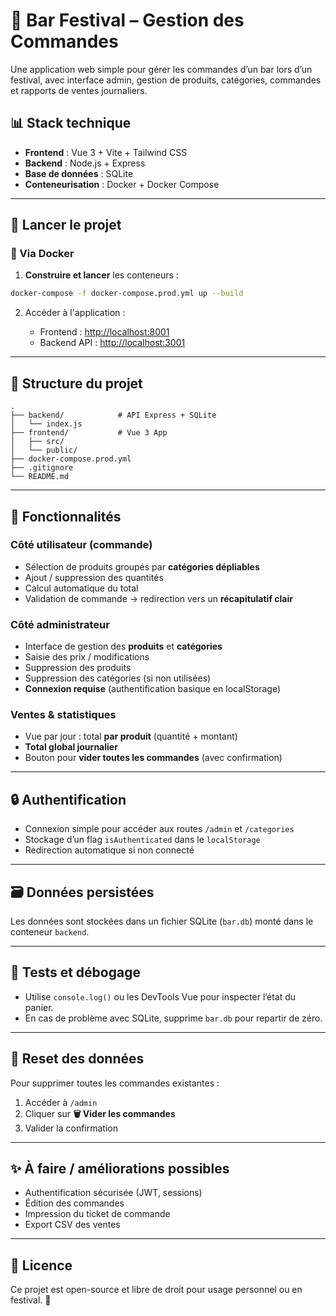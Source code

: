 # 🎪 Bar Festival – Gestion des Commandes

Une application web simple pour gérer les commandes d’un bar lors d’un festival, avec interface admin, gestion de produits, catégories, commandes et rapports de ventes journaliers.

## 📊 Stack technique

* **Frontend** : Vue 3 + Vite + Tailwind CSS
* **Backend** : Node.js + Express
* **Base de données** : SQLite
* **Conteneurisation** : Docker + Docker Compose

---

## 🚀 Lancer le projet

### 🐳 Via Docker

1. **Construire et lancer** les conteneurs :

```bash
docker-compose -f docker-compose.prod.yml up --build
```

2. Accéder à l'application :

   * Frontend : [http://localhost:8001](http://localhost:8001)
   * Backend API : [http://localhost:3001](http://localhost:3001)

---

## 📁 Structure du projet

```
.
├── backend/            # API Express + SQLite
│   └── index.js
├── frontend/           # Vue 3 App
│   ├── src/
│   └── public/
├── docker-compose.prod.yml
├── .gitignore
└── README.md
```

---

## 🔐 Fonctionnalités

### Côté utilisateur (commande)

* Sélection de produits groupés par **catégories dépliables**
* Ajout / suppression des quantités
* Calcul automatique du total
* Validation de commande → redirection vers un **récapitulatif clair**

### Côté administrateur

* Interface de gestion des **produits** et **catégories**
* Saisie des prix / modifications
* Suppression des produits
* Suppression des catégories (si non utilisées)
* **Connexion requise** (authentification basique en localStorage)

### Ventes & statistiques

* Vue par jour : total **par produit** (quantité + montant)
* **Total global journalier**
* Bouton pour **vider toutes les commandes** (avec confirmation)

---

## 🔒 Authentification

* Connexion simple pour accéder aux routes `/admin` et `/categories`
* Stockage d’un flag `isAuthenticated` dans le `localStorage`
* Redirection automatique si non connecté

---

## 🗃️ Données persistées

Les données sont stockées dans un fichier SQLite (`bar.db`) monté dans le conteneur `backend`.

---

## 🧪 Tests et débogage

* Utilise `console.log()` ou les DevTools Vue pour inspecter l’état du panier.
* En cas de problème avec SQLite, supprime `bar.db` pour repartir de zéro.

---

## 🧼 Reset des données

Pour supprimer toutes les commandes existantes :

1. Accéder à `/admin`
2. Cliquer sur **🗑️ Vider les commandes**
3. Valider la confirmation

---

## ✨ À faire / améliorations possibles

* Authentification sécurisée (JWT, sessions)
* Édition des commandes
* Impression du ticket de commande
* Export CSV des ventes

---

## 📄 Licence

Ce projet est open-source et libre de droit pour usage personnel ou en festival. 🍻

